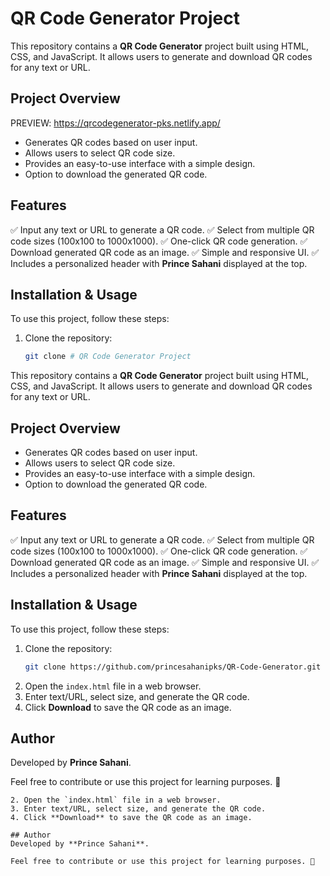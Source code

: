 # QR Code Generator Project

This repository contains a **QR Code Generator** project built using HTML, CSS, and JavaScript. It allows users to generate and download QR codes for any text or URL.

## Project Overview
PREVIEW: https://qrcodegenerator-pks.netlify.app/
- Generates QR codes based on user input.
- Allows users to select QR code size.
- Provides an easy-to-use interface with a simple design.
- Option to download the generated QR code.

## Features
✅ Input any text or URL to generate a QR code.
✅ Select from multiple QR code sizes (100x100 to 1000x1000).
✅ One-click QR code generation.
✅ Download generated QR code as an image.
✅ Simple and responsive UI.
✅ Includes a personalized header with **Prince Sahani** displayed at the top.

## Installation & Usage
To use this project, follow these steps:
1. Clone the repository:
   ```sh
   git clone # QR Code Generator Project

This repository contains a **QR Code Generator** project built using HTML, CSS, and JavaScript. It allows users to generate and download QR codes for any text or URL.

## Project Overview

- Generates QR codes based on user input.
- Allows users to select QR code size.
- Provides an easy-to-use interface with a simple design.
- Option to download the generated QR code.

## Features
✅ Input any text or URL to generate a QR code.
✅ Select from multiple QR code sizes (100x100 to 1000x1000).
✅ One-click QR code generation.
✅ Download generated QR code as an image.
✅ Simple and responsive UI.
✅ Includes a personalized header with **Prince Sahani** displayed at the top.

## Installation & Usage
To use this project, follow these steps:
1. Clone the repository:
   ```sh
   git clone https://github.com/princesahanipks/QR-Code-Generator.git
   ```
2. Open the `index.html` file in a web browser.
3. Enter text/URL, select size, and generate the QR code.
4. Click **Download** to save the QR code as an image.

## Author
Developed by **Prince Sahani**.

Feel free to contribute or use this project for learning purposes. 🚀


   ```
2. Open the `index.html` file in a web browser.
3. Enter text/URL, select size, and generate the QR code.
4. Click **Download** to save the QR code as an image.

## Author
Developed by **Prince Sahani**.

Feel free to contribute or use this project for learning purposes. 🚀

